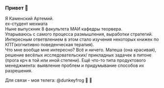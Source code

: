 ### Привет 🤘 
Я Каменский Артемий. \
ex-студент мехмата  \
Ныне выпускник 8 факультета МАИ кафедры теорвера. \
Упарываюсь с самого процесса размышления, выработки стратегий. Интересным ответвлением в этом стало изучения некоторых книжек по КПТ(когнитивно поведенческая терапия).  
Что мне вообще мне интересно? Всё и ничего. Матеша (она красивая), решение весёлых исследовательских/ прикладных задачек в питоне (прога крч в той или иной степени). Ещё что-то типа продуктового менеджмента: выявление проблем и придумывание способов их разрешения.

Для связи - моя телега: @dunkeyfrog   :eyes: :nose:

<!--
**Paradise151/Paradise151** is a ✨ _special_ ✨ repository because its `README.md` (this file) appears on your GitHub profile.

Here are some ideas to get you started:

- 🔭 I’m currently working on ...
- 🌱 I’m currently learning ...
- 👯 I’m looking to collaborate on ...
- 🤔 I’m looking for help with ...
- 💬 Ask me about ...
- 📫 How to reach me: ...
- 😄 Pronouns: ...
- ⚡ Fun fact: ...
-->
